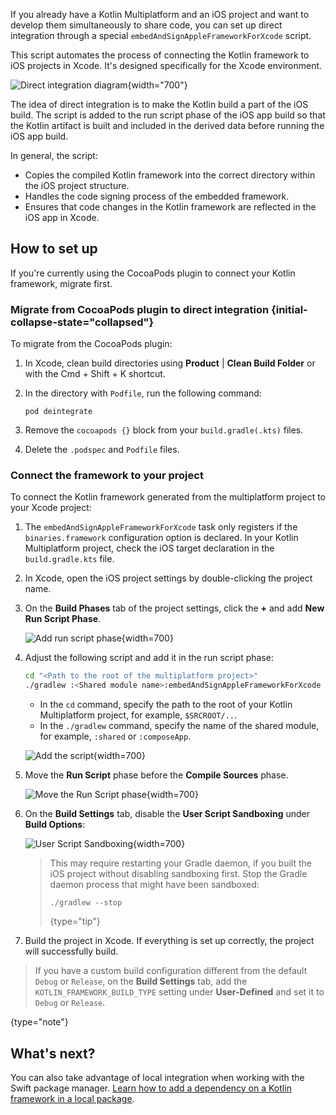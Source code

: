 [//]: # (title: Direct integration)

If you already have a Kotlin Multiplatform and an iOS project and want to develop them simultaneously to share code, you
can set up direct integration through a special `embedAndSignAppleFrameworkForXcode` script.

This script automates the process of connecting the Kotlin framework to iOS projects in Xcode. It's designed
specifically for the Xcode environment.

![Direct integration diagram](direct-integration-scheme.svg){width="700"}

The idea of direct integration is to make the Kotlin build a part of the iOS build.
The script is added to the run script phase of the iOS app build so that the Kotlin artifact is built and included in
the derived data before running the iOS app build.

In general, the script:

* Copies the compiled Kotlin framework into the correct directory within the iOS project structure.
* Handles the code signing process of the embedded framework.
* Ensures that code changes in the Kotlin framework are reflected in the iOS app in Xcode.

## How to set up

If you're currently using the CocoaPods plugin to connect your Kotlin framework, migrate first.

### Migrate from CocoaPods plugin to direct integration {initial-collapse-state="collapsed"}

To migrate from the CocoaPods plugin:

1. In Xcode, clean build directories using **Product** | **Clean Build Folder** or with the
   <shortcut>Cmd + Shift + K</shortcut> shortcut.
2. In the directory with `Podfile`, run the following command:

    ```none
   pod deintegrate
   ```

3. Remove the `cocoapods {}` block from your `build.gradle(.kts)` files.
4. Delete the `.podspec` and `Podfile` files.

### Connect the framework to your project

To connect the Kotlin framework generated from the multiplatform project to your Xcode project:

1. The `embedAndSignAppleFrameworkForXcode` task only registers if the `binaries.framework` configuration option is
   declared. In your Kotlin Multiplatform project, check the iOS target declaration in the `build.gradle.kts` file.
2. In Xcode, open the iOS project settings by double-clicking the project name.
3. On the **Build Phases** tab of the project settings, click the **+** and add **New Run Script Phase**.

   ![Add run script phase](xcode-run-script-phase-1.png){width=700}

4. Adjust the following script and add it in the run script phase:

   ```bash
   cd "<Path to the root of the multiplatform project>"
   ./gradlew :<Shared module name>:embedAndSignAppleFrameworkForXcode 
   ```

   * In the `cd` command, specify the path to the root of your Kotlin Multiplatform project, for example, `$SRCROOT/..`.
   * In the `./gradlew` command, specify the name of the shared module, for example, `:shared` or `:composeApp`.

   ![Add the script](xcode-run-script-phase-2.png){width=700}

5. Move the **Run Script** phase before the **Compile Sources** phase.

   ![Move the Run Script phase](xcode-run-script-phase-3.png){width=700}

6. On the **Build Settings** tab, disable the **User Script Sandboxing** under **Build Options**:

   ![User Script Sandboxing](disable-sandboxing-in-xcode-project-settings.png){width=700}

   > This may require restarting your Gradle daemon, if you built the iOS project without disabling sandboxing first.
   > Stop the Gradle daemon process that might have been sandboxed:
   > ```shell
   > ./gradlew --stop
   > ```
   >
   > {type="tip"}

7. Build the project in Xcode. If everything is set up correctly, the project will successfully build.

> If you have a custom build configuration different from the default `Debug` or `Release`, on the **Build Settings**
> tab, add the `KOTLIN_FRAMEWORK_BUILD_TYPE` setting under **User-Defined** and set it to `Debug` or `Release`.
>
{type="note"}

## What's next?

You can also take advantage of local integration when working with the Swift package manager. [Learn how to add a
dependency on a Kotlin framework in a local package](multiplatform-spm-local-integration.md).